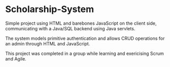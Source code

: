 # Scholarship-System
Simple project using HTML and barebones JavaScript on the client side, communicating with a Java/SQL backend using Java servlets.

The system models primitive authentication and allows CRUD operations for an admin through HTML and JavaScript.

This project was completed in a group while learning and exericising Scrum and Agile.
